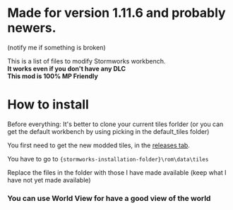# Made for version 1.11.6 and probably newers.
(notify me if something is broken)

This is a list of files to modify Stormworks workbench. <br>
**It works even if you don't have any DLC**<br>
**This mod is 100% MP Friendly**

# How to install
Before everything: It's better to clone your current tiles forlder (or you can get the default workbench by using picking in the default_tiles folder)

You first need to get the new modded tiles, in the [releases tab](https://github.com/Meb-Do-Stuff/stormworks-custom-workbench/releases/).

You have to go to `{stormworks-installation-folder}\rom\data\tiles`

Replace the files in the folder with those I have made available (keep what I have not yet made available)

<h3>You can use World View for have a good view of the world</h3>
